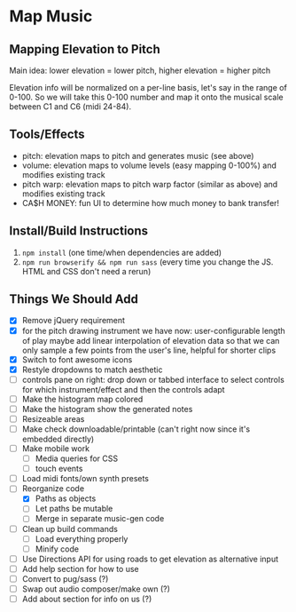 # Map Music

## Mapping Elevation to Pitch
Main idea: lower elevation = lower pitch, higher elevation = higher pitch

Elevation info will be normalized on a per-line basis, let's say in the range of 0-100. 
So we will take this 0-100 number and map it onto the musical scale between C1 and C6
(midi 24-84). 

## Tools/Effects
- pitch: elevation maps to pitch and generates music (see above)
- volume: elevation maps to volume levels (easy mapping 0-100%) and modifies existing track
- pitch warp: elevation maps to pitch warp factor (similar as above) and modifies existing track
- CA$H MONEY: fun UI to determine how much money to bank transfer!

## Install/Build Instructions
1. `npm install` (one time/when dependencies are added)
2. `npm run browserify && npm run sass` (every time you change the JS. HTML and CSS don't need a rerun)


## Things We Should Add
- [x] Remove jQuery requirement
- [x] for the pitch drawing instrument we have now: user-configurable length of play maybe add linear interpolation of elevation data so that we can only sample a few points from the user's line, helpful for shorter clips
- [x] Switch to font awesome icons
- [x] Restyle dropdowns to match aesthetic
- [ ] controls pane on right: drop down or tabbed interface to select controls for which instrument/effect and then the controls adapt
- [ ] Make the histogram map colored
- [ ] Make the histogram show the generated notes
- [ ] Resizeable areas
- [ ] Make check downloadable/printable (can't right now since it's embedded directly)
- [ ] Make mobile work
	- [ ] Media queries for CSS
	- [ ] touch events
- [ ] Load midi fonts/own synth presets
- [ ] Reorganize code
	- [x] Paths as objects
	- [ ] Let paths be mutable
	- [ ] Merge in separate music-gen code
- [ ] Clean up build commands
	- [ ] Load everything properly
	- [ ] Minify code
- [ ] Use Directions API for using roads to get elevation as alternative input
- [ ] Add help section for how to use
- [ ] Convert to pug/sass (?)
- [ ] Swap out audio composer/make own (?)
- [ ] Add about section for info on us (?)